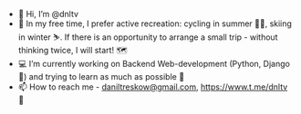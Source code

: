 - 👋 Hi, I’m @dnltv
- 👀 In my free time, I prefer active recreation: cycling in summer 🚴🏼, skiing in winter ⛷. If there is an opportunity to arrange a small trip - without thinking twice, I will start! 🗺
- 💻 I’m currently working on Backend Web-development (Python, Django 🤠) and trying to learn as much as possible 🧠
- 📫 How to reach me - daniltreskow@gmail.com, https://www.t.me/dnltv 📱

<!---
dnltv/dnltv is a ✨ special ✨ repository because its `README.md` (this file) appears on your GitHub profile.
You can click the Preview link to take a look at your changes.
--->
